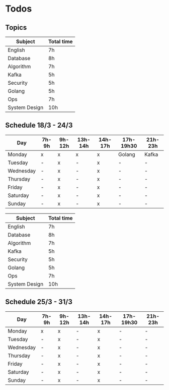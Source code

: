 # Todos

## Topics

|Subject|Total time|
|-|-|
|English|7h|
|Database|8h|
|Algorithm|7h|
|Kafka|5h|
|Security|5h|
|Golang|5h|
|Ops|7h|
|System Design|10h|

## Schedule 18/3 - 24/3

|Day|7h-9h|9h-12h|13h-14h|14h-17h|17h-19h30|21h-23h|
|-|-|-|-|-|-|-|
|Monday|x|x|x|x|Golang|Kafka|
|Tuesday|-|x|-|x|-|-|
|Wednesday|-|x|-|x|-|-|
|Thursday|-|x|-|x|-|-|
|Friday|-|x|-|x|-|-|
|Saturday|-|x|-|x|-|-|
|Sunday|-|x|-|x|-|-|

|Subject|Total time|
|-|-|
|English|7h|
|Database|8h|
|Algorithm|7h|
|Kafka|5h|
|Security|5h|
|Golang|5h|
|Ops|7h|
|System Design|10h|

## Schedule 25/3 - 31/3

|Day|7h-9h|9h-12h|13h-14h|14h-17h|17h-19h30|21h-23h|
|-|-|-|-|-|-|-|
|Monday|x|x|-|x|-|-|
|Tuesday|-|x|-|x|-|-|
|Wednesday|-|x|-|x|-|-|
|Thursday|-|x|-|x|-|-|
|Friday|-|x|-|x|-|-|
|Saturday|-|x|-|x|-|-|
|Sunday|-|x|-|x|-|-|


